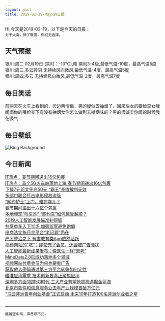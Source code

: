 ```yaml
---
layout: post
title: 2019-02-19-Mayx的日报
---
```


Hi,今天是2019-02-19，以下是今天的日报：<br><small>
对于大海，除了敬畏，你别无选择。</small><!--more-->
## 天气预报
银川:周二 02月19日 (实时：-10℃),晴 南风3-4级,最低气温-10度，最高气温5度<br>银川:周三,多云转阴 无持续风向微风,最低气温-4度，最高气温5度<br>银川:周四,多云 无持续风向微风,最低气温-2度，最高气温7度
## 每日笑话
前两天在火车上看到的，旁边两情侣，男的疑似去抽烟了，回来后女的要检查女我闻闻你的嘴检查下有没有抽烟女你怎么做到去掉烟味的？男的很诚实你闻的时候我在吸气
## 每日壁纸
![Bing Background](https://cn.bing.com/az/hprichbg/rb/StitchedPrez_EN-US4340462131_1920x1080.jpg "Stitched panorama of the Lincoln Memorial with a view toward the Washington Monument, Washington, DC (© Sam Kittner/Getty Images)")
## 今日新闻

[IT热点：春节期间递出16亿包裹](http://it.people.com.cn/n1/2019/0219/c1009-30805022.html)   
[IT热点：首个5G火车站落地上海 春节期间递出16亿包裹](http://it.people.com.cn/n1/2019/0219/c1009-30805152.html)   
[下载7元论文先充50元 “霸王”充值被判无效](http://it.people.com.cn/n1/2019/0219/c1009-30804416.html)   
[多部门联合打击电影侵权盗版](http://it.people.com.cn/n1/2019/0219/c1009-30804425.html)   
[“网约护士”上门，难在哪儿？](http://it.people.com.cn/n1/2019/0219/c1009-30804448.html)   
[春节期间递出十六亿个包裹](http://it.people.com.cn/n1/2019/0219/c1009-30804457.html)   
[多地频现“叫车难” “网约车”如何越驶越顺？](http://it.people.com.cn/n1/2019/0219/c1009-30804458.html)   
[2019人工智能发展瞄准补短板](http://it.people.com.cn/n1/2019/0219/c1009-30804295.html)   
[共享单车入下半场 加强监管避免跑偏](http://it.people.com.cn/n1/2019/0219/c1009-30804317.html)   
[电商法实施月余平台“老问题”仍在](http://it.people.com.cn/n1/2019/0219/c1009-30804313.html)   
[严厉整治之下 有害教育类App依然活跃](http://it.people.com.cn/n1/2019/0219/c1009-30804325.html)   
[视频网站的“坑”：即使充了会员，还会被广告骚扰](http://it.people.com.cn/n1/2019/0219/c1009-30804319.html)   
[人工智能最新成果发布：像医生一样“思考”](http://it.people.com.cn/n1/2019/0219/c1009-30804320.html)   
[MineData2.0已成功落地多个领域](http://it.people.com.cn/n1/2019/0219/c1009-30804386.html)   
[视频网站付费会员为何也要看广告](http://it.people.com.cn/n1/2019/0219/c1009-30804217.html)   
[获取他人密码通过第三方平台转账如何定性](http://it.people.com.cn/n1/2019/0219/c1009-30804228.html)   
[瞄准应用需求 技术创新要真正聚焦应用](http://it.people.com.cn/n1/2019/0219/c1009-30804153.html)   
[深圳多方面领跑5G时代 三大产业有望抢抓机遇掘金蓝海](http://it.people.com.cn/n1/2019/0218/c1009-30761424.html)   
[北京市软件和信息服务业去年产业规模首破万亿元](http://it.people.com.cn/n1/2019/0218/c1009-30761405.html)   
[“马云非洲青年创业基金”正式启动 未来10年打造100名非洲创业者之星](http://it.people.com.cn/n1/2019/0218/c1009-30761392.html)   
<br />

***

<small>雌雄空中鸣，声尽呼不归。</small>

